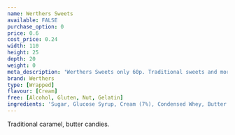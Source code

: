```yaml
---
name: Werthers Sweets
available: FALSE
purchase_option: 0
price: 0.6
cost_price: 0.24
width: 110
height: 25
depth: 20
weight: 0
meta_description: 'Werthers Sweets only 60p. Traditional sweets and more at Humbugs Confectionery Store. Specialists in satisfying your sweet tooth!'
brand: Werthers
type: [Wrapped]
flavour: [Cream]
free: [Alcohol, Gluten, Nut, Gelatin]
ingredients: 'Sugar, Glucose Syrup, Cream (7%), Condensed Whey, Butter (4.5%), Cane Sugar Syrup, Salt, Butterfat. Emulsifier: Soya Lecithin, Flavouring'
---
```

Traditional caramel, butter candies.